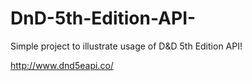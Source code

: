 # DnD-5th-Edition-API-

Simple project to illustrate usage of D&D 5th Edition API!

http://www.dnd5eapi.co/
